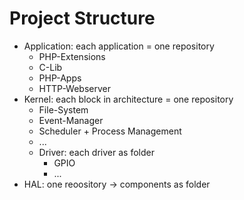# Project Structure

* Application: each application = one repository
  * PHP-Extensions
  * C-Lib
  * PHP-Apps
  * HTTP-Webserver
* Kernel: each block in architecture = one repository
  * File-System
  * Event-Manager
  * Scheduler + Process Management
  * ...
  * Driver: each driver as folder
    * GPIO
    * ...
* HAL: one reoository -> components as folder
